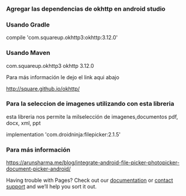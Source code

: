 ### Agregar las dependencias de okhttp en android studio

###  Usando Gradle
compile 'com.squareup.okhttp3:okhttp:3.12.0'

### Usando Maven

<dependency>
  <groupId>com.squareup.okhttp3</groupId>
  <artifactId>okhttp</artifactId>
  <version>3.12.0</version>
</dependency>


Para más información le dejo el link aqui abajo

http://square.github.io/okhttp/

### Para la seleccion de imagenes utilizando con esta libreria
esta libreria nos permite la milselección de imagenes,documentos pdf, docx, xml, ppt

implementation 'com.droidninja:filepicker:2.1.5'

### Para más información

https://arunsharma.me/blog/integrate-android-file-picker-photopicker-document-picker-android/




Having trouble with Pages? Check out our [documentation](https://help.github.com/categories/github-pages-basics/) or [contact support](https://github.com/contact) and we’ll help you sort it out.
